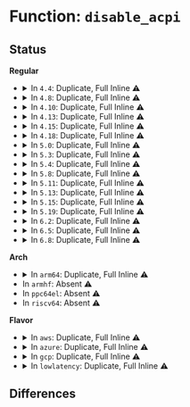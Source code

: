 # Function: <code>disable_acpi</code>

## Status
<b>Regular</b>
<ul>
<li>
<details>
<summary>In <code>4.4</code>: Duplicate, Full Inline ⚠️</summary>

**Collision:** Static Duplication

**Inline:** Full

**Transformation:** False

**Instances:**

```
In arch/x86/xen/setup.c (ffffffff81f621a8)
Location: arch/x86/include/asm/acpi.h:59
Inline: True
Inline callers:
  - arch/x86/xen/setup.c:xen_arch_setup
```
```
In arch/x86/kernel/acpi/boot.c (ffffffff81f6dec4)
Location: arch/x86/include/asm/acpi.h:59
Inline: True
Inline callers:
  - arch/x86/kernel/acpi/boot.c:acpi_boot_table_init
  - arch/x86/kernel/acpi/boot.c:early_acpi_boot_init
  - arch/x86/kernel/acpi/boot.c:acpi_boot_init
```
```
In drivers/acpi/bus.c (ffffffff81fa19cb)
Location: arch/x86/include/asm/acpi.h:59
Inline: True
Inline callers:
  - drivers/acpi/bus.c:acpi_early_init
  - drivers/acpi/bus.c:acpi_subsystem_init
```
</details>
</li>
<li>
<details>
<summary>In <code>4.8</code>: Duplicate, Full Inline ⚠️</summary>

**Collision:** Static Duplication

**Inline:** Full

**Transformation:** False

**Instances:**

```
In arch/x86/xen/setup.c (ffffffff81f89e22)
Location: arch/x86/include/asm/acpi.h:59
Inline: True
Inline callers:
  - arch/x86/xen/setup.c:xen_arch_setup
```
```
In arch/x86/kernel/acpi/boot.c (ffffffff81f96cc5)
Location: arch/x86/include/asm/acpi.h:59
Inline: True
Inline callers:
  - arch/x86/kernel/acpi/boot.c:acpi_boot_init
  - arch/x86/kernel/acpi/boot.c:early_acpi_boot_init
  - arch/x86/kernel/acpi/boot.c:acpi_boot_table_init
```
```
In drivers/acpi/bus.c (ffffffff81fcda72)
Location: arch/x86/include/asm/acpi.h:59
Inline: True
Inline callers:
  - drivers/acpi/bus.c:acpi_subsystem_init
  - drivers/acpi/bus.c:acpi_early_init
```
</details>
</li>
<li>
<details>
<summary>In <code>4.10</code>: Duplicate, Full Inline ⚠️</summary>

**Collision:** Static Duplication

**Inline:** Full

**Transformation:** False

**Instances:**

```
In arch/x86/xen/setup.c (ffffffff81fc521c)
Location: arch/x86/include/asm/acpi.h:59
Inline: True
Inline callers:
  - arch/x86/xen/setup.c:xen_arch_setup
```
```
In arch/x86/kernel/acpi/boot.c (ffffffff81fd21c3)
Location: arch/x86/include/asm/acpi.h:59
Inline: True
Inline callers:
  - arch/x86/kernel/acpi/boot.c:acpi_boot_init
  - arch/x86/kernel/acpi/boot.c:early_acpi_boot_init
  - arch/x86/kernel/acpi/boot.c:acpi_boot_table_init
```
```
In drivers/acpi/bus.c (ffffffff8200aa81)
Location: arch/x86/include/asm/acpi.h:59
Inline: True
Inline callers:
  - drivers/acpi/bus.c:acpi_subsystem_init
  - drivers/acpi/bus.c:acpi_early_init
```
</details>
</li>
<li>
<details>
<summary>In <code>4.13</code>: Duplicate, Full Inline ⚠️</summary>

**Collision:** Static Duplication

**Inline:** Full

**Transformation:** False

**Instances:**

```
In arch/x86/xen/setup.c (ffffffff820a503c)
Location: arch/x86/include/asm/acpi.h:61
Inline: True
Inline callers:
  - arch/x86/xen/setup.c:xen_arch_setup
```
```
In arch/x86/kernel/acpi/boot.c (ffffffff820b2e98)
Location: arch/x86/include/asm/acpi.h:61
Inline: True
Inline callers:
  - arch/x86/kernel/acpi/boot.c:acpi_boot_init
  - arch/x86/kernel/acpi/boot.c:early_acpi_boot_init
  - arch/x86/kernel/acpi/boot.c:acpi_boot_table_init
```
```
In drivers/acpi/bus.c (ffffffff820ec21d)
Location: arch/x86/include/asm/acpi.h:61
Inline: True
Inline callers:
  - drivers/acpi/bus.c:acpi_subsystem_init
  - drivers/acpi/bus.c:acpi_early_init
```
</details>
</li>
<li>
<details>
<summary>In <code>4.15</code>: Duplicate, Full Inline ⚠️</summary>

**Collision:** Static Duplication

**Inline:** Full

**Transformation:** False

**Instances:**

```
In arch/x86/xen/setup.c (ffffffff826ab743)
Location: arch/x86/include/asm/acpi.h:61
Inline: True
Inline callers:
  - arch/x86/xen/setup.c:xen_arch_setup
```
```
In arch/x86/kernel/acpi/boot.c (ffffffff826b96db)
Location: arch/x86/include/asm/acpi.h:61
Inline: True
Inline callers:
  - arch/x86/kernel/acpi/boot.c:acpi_boot_init
  - arch/x86/kernel/acpi/boot.c:early_acpi_boot_init
  - arch/x86/kernel/acpi/boot.c:acpi_boot_table_init
```
```
In drivers/acpi/bus.c (ffffffff826f50fa)
Location: arch/x86/include/asm/acpi.h:61
Inline: True
Inline callers:
  - drivers/acpi/bus.c:acpi_subsystem_init
  - drivers/acpi/bus.c:acpi_early_init
```
</details>
</li>
<li>
<details>
<summary>In <code>4.18</code>: Duplicate, Full Inline ⚠️</summary>

**Collision:** Static Duplication

**Inline:** Full

**Transformation:** False

**Instances:**

```
In arch/x86/xen/setup.c (ffffffff826d48ad)
Location: arch/x86/include/asm/acpi.h:62
Inline: True
Inline callers:
  - arch/x86/xen/setup.c:xen_arch_setup
```
```
In arch/x86/kernel/acpi/boot.c (ffffffff826e2add)
Location: arch/x86/include/asm/acpi.h:62
Inline: True
Inline callers:
  - arch/x86/kernel/acpi/boot.c:parse_acpi
  - arch/x86/kernel/acpi/boot.c:acpi_boot_init
  - arch/x86/kernel/acpi/boot.c:early_acpi_boot_init
  - arch/x86/kernel/acpi/boot.c:acpi_boot_table_init
  - arch/x86/kernel/acpi/boot.c:dmi_disable_acpi
```
```
In arch/x86/kernel/jailhouse.c (ffffffff826e9f71)
Location: arch/x86/include/asm/acpi.h:62
Inline: True
Inline callers:
  - arch/x86/kernel/jailhouse.c:jailhouse_init_platform
```
```
In drivers/acpi/bus.c (ffffffff8271ef0f)
Location: arch/x86/include/asm/acpi.h:62
Inline: True
Inline callers:
  - drivers/acpi/bus.c:acpi_init
  - drivers/acpi/bus.c:acpi_subsystem_init
  - drivers/acpi/bus.c:acpi_early_init
```
</details>
</li>
<li>
<details>
<summary>In <code>5.0</code>: Duplicate, Full Inline ⚠️</summary>

**Collision:** Static Duplication

**Inline:** Full

**Transformation:** False

**Instances:**

```
In arch/x86/xen/setup.c (ffffffff8288a862)
Location: arch/x86/include/asm/acpi.h:62
Inline: True
Inline callers:
  - arch/x86/xen/setup.c:xen_arch_setup
```
```
In arch/x86/kernel/acpi/boot.c (ffffffff82899329)
Location: arch/x86/include/asm/acpi.h:62
Inline: True
Inline callers:
  - arch/x86/kernel/acpi/boot.c:parse_acpi
  - arch/x86/kernel/acpi/boot.c:acpi_boot_init
  - arch/x86/kernel/acpi/boot.c:early_acpi_boot_init
  - arch/x86/kernel/acpi/boot.c:acpi_boot_table_init
  - arch/x86/kernel/acpi/boot.c:dmi_disable_acpi
```
```
In arch/x86/kernel/jailhouse.c (ffffffff828a0b8b)
Location: arch/x86/include/asm/acpi.h:62
Inline: True
Inline callers:
  - arch/x86/kernel/jailhouse.c:jailhouse_init_platform
```
```
In drivers/acpi/bus.c (ffffffff828d6f23)
Location: arch/x86/include/asm/acpi.h:62
Inline: True
Inline callers:
  - drivers/acpi/bus.c:acpi_init
  - drivers/acpi/bus.c:acpi_subsystem_init
  - drivers/acpi/bus.c:acpi_early_init
```
</details>
</li>
<li>
<details>
<summary>In <code>5.3</code>: Duplicate, Full Inline ⚠️</summary>

**Collision:** Static Duplication

**Inline:** Full

**Transformation:** False

**Instances:**

```
In arch/x86/xen/setup.c (ffffffff828a1c1f)
Location: arch/x86/include/asm/acpi.h:45
Inline: True
Inline callers:
  - arch/x86/xen/setup.c:xen_arch_setup
```
```
In arch/x86/kernel/acpi/boot.c (ffffffff828b1008)
Location: arch/x86/include/asm/acpi.h:45
Inline: True
Inline callers:
  - arch/x86/kernel/acpi/boot.c:parse_acpi
  - arch/x86/kernel/acpi/boot.c:acpi_boot_init
  - arch/x86/kernel/acpi/boot.c:early_acpi_boot_init
  - arch/x86/kernel/acpi/boot.c:acpi_boot_table_init
  - arch/x86/kernel/acpi/boot.c:dmi_disable_acpi
```
```
In arch/x86/kernel/jailhouse.c (ffffffff828b8dab)
Location: arch/x86/include/asm/acpi.h:45
Inline: True
Inline callers:
  - arch/x86/kernel/jailhouse.c:jailhouse_init_platform
```
```
In drivers/acpi/bus.c (ffffffff828f0d9a)
Location: arch/x86/include/asm/acpi.h:45
Inline: True
Inline callers:
  - drivers/acpi/bus.c:acpi_init
  - drivers/acpi/bus.c:acpi_subsystem_init
  - drivers/acpi/bus.c:acpi_early_init
```
</details>
</li>
<li>
<details>
<summary>In <code>5.4</code>: Duplicate, Full Inline ⚠️</summary>

**Collision:** Static Duplication

**Inline:** Full

**Transformation:** False

**Instances:**

```
In arch/x86/xen/setup.c (ffffffff828a4cdf)
Location: arch/x86/include/asm/acpi.h:45
Inline: True
Inline callers:
  - arch/x86/xen/setup.c:xen_arch_setup
```
```
In arch/x86/kernel/acpi/boot.c (ffffffff828b4457)
Location: arch/x86/include/asm/acpi.h:45
Inline: True
Inline callers:
  - arch/x86/kernel/acpi/boot.c:parse_acpi
  - arch/x86/kernel/acpi/boot.c:acpi_boot_init
  - arch/x86/kernel/acpi/boot.c:early_acpi_boot_init
  - arch/x86/kernel/acpi/boot.c:acpi_boot_table_init
  - arch/x86/kernel/acpi/boot.c:dmi_disable_acpi
```
```
In arch/x86/kernel/jailhouse.c (ffffffff828bf299)
Location: arch/x86/include/asm/acpi.h:45
Inline: True
Inline callers:
  - arch/x86/kernel/jailhouse.c:jailhouse_init_platform
```
```
In drivers/acpi/bus.c (ffffffff828f9f04)
Location: arch/x86/include/asm/acpi.h:45
Inline: True
Inline callers:
  - drivers/acpi/bus.c:acpi_init
  - drivers/acpi/bus.c:acpi_subsystem_init
  - drivers/acpi/bus.c:acpi_early_init
```
</details>
</li>
<li>
<details>
<summary>In <code>5.8</code>: Duplicate, Full Inline ⚠️</summary>

**Collision:** Static Duplication

**Inline:** Full

**Transformation:** False

**Instances:**

```
In arch/x86/xen/setup.c (ffffffff82ccb034)
Location: arch/x86/include/asm/acpi.h:44
Inline: True
Inline callers:
  - arch/x86/xen/setup.c:xen_arch_setup
```
```
In arch/x86/kernel/acpi/boot.c (ffffffff82cd983e)
Location: arch/x86/include/asm/acpi.h:44
Inline: True
Inline callers:
  - arch/x86/kernel/acpi/boot.c:parse_acpi
  - arch/x86/kernel/acpi/boot.c:acpi_boot_table_init
  - arch/x86/kernel/acpi/boot.c:dmi_disable_acpi
  - arch/x86/kernel/acpi/boot.c:acpi_process_madt
  - arch/x86/kernel/acpi/boot.c:early_acpi_process_madt
```
```
In arch/x86/kernel/jailhouse.c (ffffffff82ce371c)
Location: arch/x86/include/asm/acpi.h:44
Inline: True
Inline callers:
  - arch/x86/kernel/jailhouse.c:jailhouse_init_platform
```
```
In drivers/acpi/bus.c (ffffffff82d10f86)
Location: arch/x86/include/asm/acpi.h:44
Inline: True
Inline callers:
  - drivers/acpi/bus.c:acpi_init
  - drivers/acpi/bus.c:acpi_subsystem_init
  - drivers/acpi/bus.c:acpi_early_init
```
</details>
</li>
<li>
<details>
<summary>In <code>5.11</code>: Duplicate, Full Inline ⚠️</summary>

**Collision:** Static Duplication

**Inline:** Full

**Transformation:** False

**Instances:**

```
In arch/x86/xen/setup.c (ffffffff82fb6ea2)
Location: arch/x86/include/asm/acpi.h:44
Inline: True
Inline callers:
  - arch/x86/xen/setup.c:xen_arch_setup
```
```
In arch/x86/kernel/acpi/boot.c (ffffffff82fc5d93)
Location: arch/x86/include/asm/acpi.h:44
Inline: True
Inline callers:
  - arch/x86/kernel/acpi/boot.c:parse_acpi
  - arch/x86/kernel/acpi/boot.c:early_acpi_boot_init
  - arch/x86/kernel/acpi/boot.c:acpi_boot_table_init
  - arch/x86/kernel/acpi/boot.c:dmi_disable_acpi
  - arch/x86/kernel/acpi/boot.c:acpi_process_madt
  - arch/x86/kernel/acpi/boot.c:early_acpi_process_madt
```
```
In arch/x86/kernel/jailhouse.c (ffffffff82fd0a15)
Location: arch/x86/include/asm/acpi.h:44
Inline: True
Inline callers:
  - arch/x86/kernel/jailhouse.c:jailhouse_init_platform
```
```
In drivers/acpi/bus.c (ffffffff82ffea59)
Location: arch/x86/include/asm/acpi.h:44
Inline: True
Inline callers:
  - drivers/acpi/bus.c:acpi_init
  - drivers/acpi/bus.c:acpi_subsystem_init
  - drivers/acpi/bus.c:acpi_early_init
```
</details>
</li>
<li>
<details>
<summary>In <code>5.13</code>: Duplicate, Full Inline ⚠️</summary>

**Collision:** Static Duplication

**Inline:** Full

**Transformation:** False

**Instances:**

```
In arch/x86/xen/setup.c (ffffffff831c1646)
Location: arch/x86/include/asm/acpi.h:44
Inline: True
Inline callers:
  - arch/x86/xen/setup.c:xen_arch_setup
```
```
In arch/x86/kernel/acpi/boot.c (ffffffff831d04b4)
Location: arch/x86/include/asm/acpi.h:44
Inline: True
Inline callers:
  - arch/x86/kernel/acpi/boot.c:parse_acpi
  - arch/x86/kernel/acpi/boot.c:acpi_boot_init
  - arch/x86/kernel/acpi/boot.c:early_acpi_boot_init
  - arch/x86/kernel/acpi/boot.c:early_acpi_boot_init
  - arch/x86/kernel/acpi/boot.c:acpi_boot_table_init
  - arch/x86/kernel/acpi/boot.c:dmi_disable_acpi
```
```
In arch/x86/kernel/jailhouse.c (ffffffff831db6e7)
Location: arch/x86/include/asm/acpi.h:44
Inline: True
Inline callers:
  - arch/x86/kernel/jailhouse.c:jailhouse_init_platform
```
```
In drivers/acpi/bus.c (ffffffff832099e9)
Location: arch/x86/include/asm/acpi.h:44
Inline: True
Inline callers:
  - drivers/acpi/bus.c:acpi_init
  - drivers/acpi/bus.c:acpi_subsystem_init
  - drivers/acpi/bus.c:acpi_early_init
```
</details>
</li>
<li>
<details>
<summary>In <code>5.15</code>: Duplicate, Full Inline ⚠️</summary>

**Collision:** Static Duplication

**Inline:** Full

**Transformation:** False

**Instances:**

```
In arch/x86/xen/setup.c (ffffffff832a20f3)
Location: arch/x86/include/asm/acpi.h:44
Inline: True
Inline callers:
  - arch/x86/xen/setup.c:xen_arch_setup
```
```
In arch/x86/kernel/acpi/boot.c (ffffffff832b2855)
Location: arch/x86/include/asm/acpi.h:44
Inline: True
Inline callers:
  - arch/x86/kernel/acpi/boot.c:parse_acpi
  - arch/x86/kernel/acpi/boot.c:acpi_boot_init
  - arch/x86/kernel/acpi/boot.c:early_acpi_boot_init
  - arch/x86/kernel/acpi/boot.c:early_acpi_boot_init
  - arch/x86/kernel/acpi/boot.c:acpi_boot_table_init
  - arch/x86/kernel/acpi/boot.c:dmi_disable_acpi
```
```
In arch/x86/kernel/jailhouse.c (ffffffff832bea80)
Location: arch/x86/include/asm/acpi.h:44
Inline: True
Inline callers:
  - arch/x86/kernel/jailhouse.c:jailhouse_init_platform
```
```
In drivers/acpi/bus.c (ffffffff832f1d66)
Location: arch/x86/include/asm/acpi.h:44
Inline: True
Inline callers:
  - drivers/acpi/bus.c:acpi_init
  - drivers/acpi/bus.c:acpi_subsystem_init
  - drivers/acpi/bus.c:acpi_early_init
```
</details>
</li>
<li>
<details>
<summary>In <code>5.19</code>: Duplicate, Full Inline ⚠️</summary>

**Collision:** Static Duplication

**Inline:** Full

**Transformation:** False

**Instances:**

```
In arch/x86/xen/setup.c (ffffffff83451181)
Location: arch/x86/include/asm/acpi.h:44
Inline: True
Inline callers:
  - arch/x86/xen/setup.c:xen_arch_setup
```
```
In arch/x86/kernel/acpi/boot.c (ffffffff83463e71)
Location: arch/x86/include/asm/acpi.h:44
Inline: True
Inline callers:
  - arch/x86/kernel/acpi/boot.c:parse_acpi
  - arch/x86/kernel/acpi/boot.c:acpi_boot_init
  - arch/x86/kernel/acpi/boot.c:early_acpi_boot_init
  - arch/x86/kernel/acpi/boot.c:early_acpi_boot_init
  - arch/x86/kernel/acpi/boot.c:acpi_boot_table_init
  - arch/x86/kernel/acpi/boot.c:dmi_disable_acpi
```
```
In arch/x86/kernel/jailhouse.c (ffffffff834706e8)
Location: arch/x86/include/asm/acpi.h:44
Inline: True
Inline callers:
  - arch/x86/kernel/jailhouse.c:jailhouse_init_platform
```
```
In drivers/acpi/bus.c (ffffffff834a9d73)
Location: arch/x86/include/asm/acpi.h:44
Inline: True
Inline callers:
  - drivers/acpi/bus.c:acpi_init
  - drivers/acpi/bus.c:acpi_subsystem_init
  - drivers/acpi/bus.c:acpi_early_init
```
</details>
</li>
<li>
<details>
<summary>In <code>6.2</code>: Duplicate, Full Inline ⚠️</summary>

**Collision:** Static Duplication

**Inline:** Full

**Transformation:** False

**Instances:**

```
In arch/x86/xen/setup.c (ffffffff83e6daf8)
Location: arch/x86/include/asm/acpi.h:45
Inline: True
Inline callers:
  - arch/x86/xen/setup.c:xen_arch_setup
```
```
In arch/x86/kernel/acpi/boot.c (ffffffff83e86b7d)
Location: arch/x86/include/asm/acpi.h:45
Inline: True
Inline callers:
  - arch/x86/kernel/acpi/boot.c:parse_acpi
  - arch/x86/kernel/acpi/boot.c:acpi_boot_init
  - arch/x86/kernel/acpi/boot.c:early_acpi_boot_init
  - arch/x86/kernel/acpi/boot.c:early_acpi_boot_init
  - arch/x86/kernel/acpi/boot.c:acpi_boot_table_init
  - arch/x86/kernel/acpi/boot.c:dmi_disable_acpi
```
```
In arch/x86/kernel/jailhouse.c (ffffffff83e972d6)
Location: arch/x86/include/asm/acpi.h:45
Inline: True
Inline callers:
  - arch/x86/kernel/jailhouse.c:jailhouse_init_platform
```
```
In drivers/acpi/bus.c (ffffffff83ee1b47)
Location: arch/x86/include/asm/acpi.h:45
Inline: True
Inline callers:
  - drivers/acpi/bus.c:acpi_init
  - drivers/acpi/bus.c:acpi_subsystem_init
  - drivers/acpi/bus.c:acpi_early_init
```
</details>
</li>
<li>
<details>
<summary>In <code>6.5</code>: Duplicate, Full Inline ⚠️</summary>

**Collision:** Static Duplication

**Inline:** Full

**Transformation:** False

**Instances:**

```
In arch/x86/xen/setup.c (ffffffff8368e693)
Location: arch/x86/include/asm/acpi.h:47
Inline: True
Inline callers:
  - arch/x86/xen/setup.c:xen_arch_setup
```
```
In arch/x86/kernel/acpi/boot.c (ffffffff836aa11d)
Location: arch/x86/include/asm/acpi.h:47
Inline: True
Inline callers:
  - arch/x86/kernel/acpi/boot.c:parse_acpi
  - arch/x86/kernel/acpi/boot.c:acpi_boot_init
  - arch/x86/kernel/acpi/boot.c:early_acpi_boot_init
  - arch/x86/kernel/acpi/boot.c:early_acpi_boot_init
  - arch/x86/kernel/acpi/boot.c:acpi_boot_table_init
  - arch/x86/kernel/acpi/boot.c:dmi_disable_acpi
```
```
In arch/x86/kernel/jailhouse.c (ffffffff836bae86)
Location: arch/x86/include/asm/acpi.h:47
Inline: True
Inline callers:
  - arch/x86/kernel/jailhouse.c:jailhouse_init_platform
```
```
In drivers/acpi/bus.c (ffffffff83707507)
Location: arch/x86/include/asm/acpi.h:47
Inline: True
Inline callers:
  - drivers/acpi/bus.c:acpi_init
  - drivers/acpi/bus.c:acpi_subsystem_init
  - drivers/acpi/bus.c:acpi_early_init
```
</details>
</li>
<li>
<details>
<summary>In <code>6.8</code>: Duplicate, Full Inline ⚠️</summary>

**Collision:** Static Duplication

**Inline:** Full

**Transformation:** False

**Instances:**

```
In arch/x86/xen/setup.c (ffffffff838be283)
Location: arch/x86/include/asm/acpi.h:50
Inline: True
Inline callers:
  - arch/x86/xen/setup.c:xen_arch_setup
```
```
In arch/x86/kernel/acpi/boot.c (ffffffff838da8bd)
Location: arch/x86/include/asm/acpi.h:50
Inline: True
Inline callers:
  - arch/x86/kernel/acpi/boot.c:parse_acpi
  - arch/x86/kernel/acpi/boot.c:acpi_boot_init
  - arch/x86/kernel/acpi/boot.c:early_acpi_boot_init
  - arch/x86/kernel/acpi/boot.c:early_acpi_boot_init
  - arch/x86/kernel/acpi/boot.c:acpi_boot_table_init
  - arch/x86/kernel/acpi/boot.c:dmi_disable_acpi
```
```
In arch/x86/kernel/jailhouse.c (ffffffff838eb876)
Location: arch/x86/include/asm/acpi.h:50
Inline: True
Inline callers:
  - arch/x86/kernel/jailhouse.c:jailhouse_init_platform
```
```
In drivers/acpi/bus.c (ffffffff8393a8d7)
Location: arch/x86/include/asm/acpi.h:50
Inline: True
Inline callers:
  - drivers/acpi/bus.c:acpi_init
  - drivers/acpi/bus.c:acpi_subsystem_init
  - drivers/acpi/bus.c:acpi_early_init
```
</details>
</li>
</ul>
<b>Arch</b>
<ul>
<li>
<details>
<summary>In <code>arm64</code>: Duplicate, Full Inline ⚠️</summary>

**Collision:** Static Duplication

**Inline:** Full

**Transformation:** False

**Instances:**

```
In arch/arm64/kernel/acpi.c (ffff800011436974)
Location: arch/arm64/include/asm/acpi.h:73
Inline: True
Inline callers:
  - arch/arm64/kernel/acpi.c:acpi_boot_table_init
```
```
In drivers/acpi/bus.c (ffff80001147cec4)
Location: arch/arm64/include/asm/acpi.h:73
Inline: True
Inline callers:
  - drivers/acpi/bus.c:acpi_init
  - drivers/acpi/bus.c:acpi_subsystem_init
  - drivers/acpi/bus.c:acpi_early_init
```
</details>
</li>
<li>
In <code>armhf</code>: Absent ⚠️
</li>
<li>
In <code>ppc64el</code>: Absent ⚠️
</li>
<li>
In <code>riscv64</code>: Absent ⚠️
</li>
</ul>
<b>Flavor</b>
<ul>
<li>
<details>
<summary>In <code>aws</code>: Duplicate, Full Inline ⚠️</summary>

**Collision:** Static Duplication

**Inline:** Full

**Transformation:** False

**Instances:**

```
In arch/x86/xen/setup.c (ffffffff82892cf7)
Location: arch/x86/include/asm/acpi.h:45
Inline: True
Inline callers:
  - arch/x86/xen/setup.c:xen_arch_setup
```
```
In arch/x86/kernel/acpi/boot.c (ffffffff828a2476)
Location: arch/x86/include/asm/acpi.h:45
Inline: True
Inline callers:
  - arch/x86/kernel/acpi/boot.c:parse_acpi
  - arch/x86/kernel/acpi/boot.c:acpi_boot_init
  - arch/x86/kernel/acpi/boot.c:early_acpi_boot_init
  - arch/x86/kernel/acpi/boot.c:acpi_boot_table_init
  - arch/x86/kernel/acpi/boot.c:dmi_disable_acpi
```
```
In arch/x86/kernel/jailhouse.c (ffffffff828aa26f)
Location: arch/x86/include/asm/acpi.h:45
Inline: True
Inline callers:
  - arch/x86/kernel/jailhouse.c:jailhouse_init_platform
```
```
In drivers/acpi/bus.c (ffffffff828e2bd7)
Location: arch/x86/include/asm/acpi.h:45
Inline: True
Inline callers:
  - drivers/acpi/bus.c:acpi_init
  - drivers/acpi/bus.c:acpi_subsystem_init
  - drivers/acpi/bus.c:acpi_early_init
```
</details>
</li>
<li>
<details>
<summary>In <code>azure</code>: Duplicate, Full Inline ⚠️</summary>

**Collision:** Static Duplication

**Inline:** Full

**Transformation:** False

**Instances:**

```
In arch/x86/kernel/acpi/boot.c (ffffffff8289a5b8)
Location: arch/x86/include/asm/acpi.h:45
Inline: True
Inline callers:
  - arch/x86/kernel/acpi/boot.c:parse_acpi
  - arch/x86/kernel/acpi/boot.c:acpi_boot_init
  - arch/x86/kernel/acpi/boot.c:early_acpi_boot_init
  - arch/x86/kernel/acpi/boot.c:acpi_boot_table_init
  - arch/x86/kernel/acpi/boot.c:dmi_disable_acpi
```
```
In arch/x86/kernel/jailhouse.c (ffffffff828a2550)
Location: arch/x86/include/asm/acpi.h:45
Inline: True
Inline callers:
  - arch/x86/kernel/jailhouse.c:jailhouse_init_platform
```
```
In drivers/acpi/bus.c (ffffffff828dac46)
Location: arch/x86/include/asm/acpi.h:45
Inline: True
Inline callers:
  - drivers/acpi/bus.c:acpi_init
  - drivers/acpi/bus.c:acpi_subsystem_init
  - drivers/acpi/bus.c:acpi_early_init
```
</details>
</li>
<li>
<details>
<summary>In <code>gcp</code>: Duplicate, Full Inline ⚠️</summary>

**Collision:** Static Duplication

**Inline:** Full

**Transformation:** False

**Instances:**

```
In arch/x86/xen/setup.c (ffffffff828a5cdf)
Location: arch/x86/include/asm/acpi.h:45
Inline: True
Inline callers:
  - arch/x86/xen/setup.c:xen_arch_setup
```
```
In arch/x86/kernel/acpi/boot.c (ffffffff828b5373)
Location: arch/x86/include/asm/acpi.h:45
Inline: True
Inline callers:
  - arch/x86/kernel/acpi/boot.c:parse_acpi
  - arch/x86/kernel/acpi/boot.c:acpi_boot_init
  - arch/x86/kernel/acpi/boot.c:early_acpi_boot_init
  - arch/x86/kernel/acpi/boot.c:acpi_boot_table_init
  - arch/x86/kernel/acpi/boot.c:dmi_disable_acpi
```
```
In arch/x86/kernel/jailhouse.c (ffffffff828bd16e)
Location: arch/x86/include/asm/acpi.h:45
Inline: True
Inline callers:
  - arch/x86/kernel/jailhouse.c:jailhouse_init_platform
```
```
In drivers/acpi/bus.c (ffffffff828f5b00)
Location: arch/x86/include/asm/acpi.h:45
Inline: True
Inline callers:
  - drivers/acpi/bus.c:acpi_init
  - drivers/acpi/bus.c:acpi_subsystem_init
  - drivers/acpi/bus.c:acpi_early_init
```
</details>
</li>
<li>
<details>
<summary>In <code>lowlatency</code>: Duplicate, Full Inline ⚠️</summary>

**Collision:** Static Duplication

**Inline:** Full

**Transformation:** False

**Instances:**

```
In arch/x86/xen/setup.c (ffffffff828a5cb3)
Location: arch/x86/include/asm/acpi.h:45
Inline: True
Inline callers:
  - arch/x86/xen/setup.c:xen_arch_setup
```
```
In arch/x86/kernel/acpi/boot.c (ffffffff828b545a)
Location: arch/x86/include/asm/acpi.h:45
Inline: True
Inline callers:
  - arch/x86/kernel/acpi/boot.c:parse_acpi
  - arch/x86/kernel/acpi/boot.c:acpi_boot_init
  - arch/x86/kernel/acpi/boot.c:early_acpi_boot_init
  - arch/x86/kernel/acpi/boot.c:acpi_boot_table_init
  - arch/x86/kernel/acpi/boot.c:dmi_disable_acpi
```
```
In arch/x86/kernel/jailhouse.c (ffffffff828c02bb)
Location: arch/x86/include/asm/acpi.h:45
Inline: True
Inline callers:
  - arch/x86/kernel/jailhouse.c:jailhouse_init_platform
```
```
In drivers/acpi/bus.c (ffffffff828faf58)
Location: arch/x86/include/asm/acpi.h:45
Inline: True
Inline callers:
  - drivers/acpi/bus.c:acpi_init
  - drivers/acpi/bus.c:acpi_subsystem_init
  - drivers/acpi/bus.c:acpi_early_init
```
</details>
</li>
</ul>

## Differences
